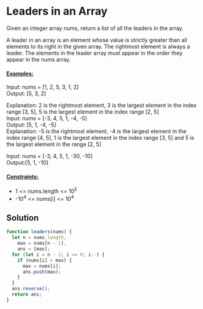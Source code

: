 # Leaders in an Array

Given an integer array nums, return a list of all the leaders in the array.  

A leader in an array is an element whose value is strictly greater than all elements to its right in the given array. The rightmost element is always a leader. The elements in the leader array must appear in the order they appear in the nums array.

#### <ins>Examples:</ins>

Input: nums = [1, 2, 5, 3, 1, 2]  
Output: [5, 3, 2]  
  
Explanation: 2 is the rightmost element, 3 is the largest element in the index range [3, 5], 5 is the largest element in the index range [2, 5]  
Input: nums = [-3, 4, 5, 1, -4, -5]  
Output: [5, 1, -4, -5]  
Explanation: -5 is the rightmost element, -4 is the largest element in the index range [4, 5], 1 is the largest element in the index range [3, 5] and 5 is the largest element in the range [2, 5]  
  
Input: nums = [-3, 4, 5, 1, -30, -10]  
Output:[5, 1, -10]  

#### <ins>Constraints:</ins>

- 1 <= nums.length <= 10<sup>5</sup>
- -10<sup>4</sup> <= nums[i] <= 10<sup>4</sup>  

## Solution

```Javascript
function leaders(nums) {
  let n = nums.length,
    max = nums[n - 1],
    ans = [max];
  for (let i = n - 2; i >= 0; i--) {
    if (nums[i] > max) {
      max = nums[i];
      ans.push(max);
    }
  }
  ans.reverse();
  return ans;
}
```
